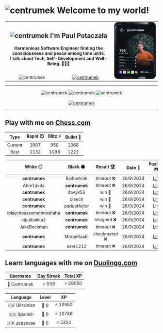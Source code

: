 <h1>
  <img
    src="https://emojis.slackmojis.com/emojis/images/1531849430/4246/blob-sunglasses.gif"
    width="30"
    alt="centrumek"
  />
  Welcome to my world!
</h1>

<table>
  <tbody>
    <tr>
      <td align="center" width="70%" colspan="2">
        <h2>
          <img
            src="https://raw.githubusercontent.com/MartinHeinz/MartinHeinz/master/wave.gif"
            width="30px"
            alt="centrumek"
          />
          I'm Paul Potaczała
        </h2>
        <h4>
          Harmonious Software Engineer finding the consciousness and peace among time units.
          <br/>
          I talk about Tech, Self-Development and Well-Being. 🌿🧘🚀
        </h4>
      </td>
      <td width="30%" rowspan="2">
        <a href="https://app.daily.dev/centrumek">
          <img
            src="./devcard.svg"
            alt="centrumek"
          />
        </a>
      </td>
    </tr>
    <tr align="center">
      <td>
        <img
          src="https://komarev.com/ghpvc/?username=centrumek&label=visitors&color=0e75b6&style=flat"
          alt="centrumek"
        >
      </td>
      <td>
        <a href="https://stackoverflow.com/users/14496012/centrumek">
          <img
            src="https://stackoverflow.com/users/flair/14496012.png?theme=dark"
            alt="centrumek"
          >
        </a>
      </td>
    </tr>
  </tbody>
</table>

---
<div align="center">
  <img 
    src="https://github-readme-stats.vercel.app/api?username=centrumek&show_icons=true&count_private=true&theme=dark&hide_border=true&hide=issues,contribs&bg_color=00000000"
    alt="centrumek"
  />
  <img
    src="https://github-readme-stats.vercel.app/api/top-langs/?username=centrumek&layout=compact&hide_border=true&theme=dark&bg_color=00000000&langs_count=6&exclude_repo=air-statistic-app"
    alt="centrumek"
  />
  <img 
    src="https://github-readme-streak-stats.herokuapp.com?user=centrumek&theme=dark&hide_border=true&background=FFFFFF00"
    alt="centrumek"
  />
  <br/>
  <br/>
  <a href="https://www.buymeacoffee.com/centrumek">
    <img
      src="https://cdn.buymeacoffee.com/buttons/v2/default-orange.png"
      height="50"
      width="210"
      alt="centrumek"
    />
  </a>
</div>

---

## Play with me on [Chess.com](https://www.chess.com/member/centrumek)

<div align="center">
<!--START_SECTION:chessStats-->
<!-- Automatically generated with https://github.com/Balastrong/chess-stats-action -->

| Type | Rapid ⏲️ | Blitz ⚡ | Bullet 🔫 |
|:---:|:---:|:---:|:---:|
| Current | 1007 | 958 | 1068 |
| Best | 1132 | 1098 | 1222 |

| White ⚪ | Black ⚫ | Result 🏆 | Date 📅 | Position 🗺️ | Type 🕕 |
|:---:|:---:|:---:|:---:|:---:|:---:|
| **centrumek** | Raihankink | timeout ❌ | 26/9/2024 | <a href="http://www.ee.unb.ca/cgi-bin/tervo/fen.pl?select=8/6p1/5pkp/8/Rr6/6K1/8/8 w - -">Link</a> | Bullet |
| Ahm1dxds | **centrumek** | timeout ❌ | 26/9/2024 | <a href="http://www.ee.unb.ca/cgi-bin/tervo/fen.pl?select=8/8/1k3P2/3pP3/1P1P4/8/P3KB2/8 b - -">Link</a> | Bullet |
| **centrumek** | davyk56 | win 🥇 | 26/9/2024 | <a href="http://www.ee.unb.ca/cgi-bin/tervo/fen.pl?select=2r2b1r/5p2/5n1p/4p1p1/P1BNkP2/1P4P1/1K5P/3RR3 b - -">Link</a> | Bullet |
| **centrumek** | cieech | win 🥇 | 26/9/2024 | <a href="http://www.ee.unb.ca/cgi-bin/tervo/fen.pl?select=r6k/ppp2r2/5P2/3P2pp/P2Bp3/1KQnP3/8/2q5 b - -">Link</a> | Bullet |
| **centrumek** | paduaHeitor | win 🥇 | 26/9/2024 | <a href="http://www.ee.unb.ca/cgi-bin/tervo/fen.pl?select=5Rk1/6pp/2p5/2Bp4/3P4/4K3/PP5P/8 b - -">Link</a> | Bullet |
| iplaychesssometimeshaha | **centrumek** | timeout ❌ | 26/9/2024 | <a href="http://www.ee.unb.ca/cgi-bin/tervo/fen.pl?select=2k5/p7/1p2Q3/2n1P1r1/5P2/8/PPP5/1K6 b - -">Link</a> | Bullet |
| vipulbalina2 | **centrumek** | resigned ❌ | 26/9/2024 | <a href="http://www.ee.unb.ca/cgi-bin/tervo/fen.pl?select=3r3r/p1pkn3/4q3/8/6QN/2P1P1P1/PP3PP1/3R1RK1 b - -">Link</a> | Bullet |
| JakeBeckman | **centrumek** | timeout ❌ | 26/9/2024 | <a href="http://www.ee.unb.ca/cgi-bin/tervo/fen.pl?select=8/5pk1/2n1p3/3pP2r/3P2QP/q1P3P1/8/4NRK1 b - -">Link</a> | Bullet |
| **centrumek** | MaraeKaabi | checkmated ❌ | 26/9/2024 | <a href="http://www.ee.unb.ca/cgi-bin/tervo/fen.pl?select=rnb1k1nr/pp4pp/1bpp1P2/4p3/P1P1P2P/1P1P1P2/R2BNqB1/1N1QK2R w Kkq -">Link</a> | Bullet |
| **centrumek** | ezer1212 | timeout ❌ | 26/9/2024 | <a href="http://www.ee.unb.ca/cgi-bin/tervo/fen.pl?select=8/5ppp/4p3/3p2P1/3P1k2/2P1qP1B/5RKP/8 w - -">Link</a> | Bullet |

<!--END_SECTION:chessStats-->
</div>

## Learn languages with me on [Duolingo.com](https://www.duolingo.com/profile/Centrumek)

<div align="center">
<!--START_SECTION:duolingoStats-->
<!-- Automatically generated with https://github.com/centrumek/duolingo-readme-stats-->

| Username | Day Streak | Total XP |
|:---:|:---:|:---:|
| 👤 Centrumek | 🔥 559 | ⚡ 29050 |

| Language | Level | XP |
|:---:|:---:|:---:|
| 🇺🇦 Ukrainian | 👑 0 | ⚡ 12950 |
| 🇪🇸 Spanish | 👑 0 | ⚡ 10746 |
| 🇯🇵 Japanese | 👑 0 | ⚡ 5354 |

<!--END_SECTION:duolingoStats-->
</div>
<!--
**centrumek/centrumek** is a ✨ _special_ ✨ repository because its `README.md` (this file) appears on your GitHub profile.

Here are some ideas to get you started:

- 🔭 I’m currently working on ...
- 🌱 I’m currently learning ...
- 👯 I’m looking to collaborate on ...
- 🤔 I’m looking for help with ...
- 💬 Ask me about ...
- 📫 How to reach me: ...
- 😄 Pronouns: ...
- ⚡ Fun fact: ...
-->
